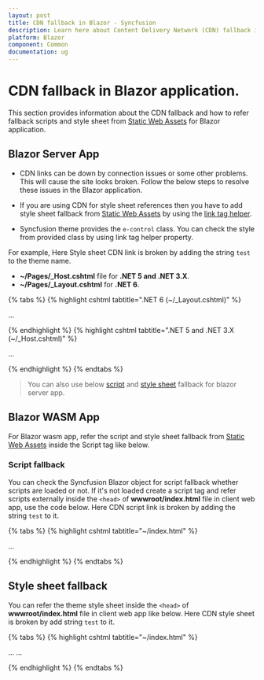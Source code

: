 ```yaml
---
layout: post
title: CDN fallback in Blazor - Syncfusion
description: Learn here about Content Delivery Network (CDN) fallback in Blazor Server and WebAssembly (WASM) apps.
platform: Blazor
component: Common
documentation: ug
---
```


# CDN fallback in Blazor application.

This section provides information about the CDN fallback and how to refer fallback scripts and style sheet from [Static Web Assets](https://blazor.syncfusion.com/documentation/common/adding-script-references#static-web-assets) for Blazor application.

## Blazor Server App

* CDN links can be down by connection issues or some other problems. This will cause the site looks broken. Follow the below steps to resolve these issues in the Blazor application.

* If you are using CDN for style sheet references then you have to add style sheet fallback from [Static Web Assets](https://blazor.syncfusion.com/documentation/common/adding-script-references#static-web-assets) by using the [link tag helper](https://docs.microsoft.com/en-us/aspnet/core/mvc/views/tag-helpers/built-in/link-tag-helper?view=aspnetcore-6.0).

* Syncfusion theme provides the `e-control` class. You can check the style from provided class by using link tag helper property. 

For example, Here Style sheet CDN link is broken by adding the string `test` to the theme name.

* **~/Pages/_Host.cshtml** file for **.NET 5 and .NET 3.X**.
* **~/Pages/_Layout.cshtml** for **.NET 6**.

{% tabs %}
{% highlight cshtml tabtitle=".NET 6 (~/_Layout.cshtml)" %}

<head>
    ...
    <link rel="stylesheet" href="https://cdn.syncfusion.com/blazor/{{ site.blazor }}/styles/bootstrap5-test.css"
    asp-fallback-href="_content/Syncfusion.Blazor/styles/bootstrap5.css"
    asp-fallback-test-class="e-control"
    asp-fallback-test-property="font-size"
    asp-fallback-test-value="12px" />
</head>

{% endhighlight %}
{% highlight cshtml tabtitle=".NET 5 and .NET 3.X (~/_Host.cshtml)" %}

<head>
    ...
    <link rel="stylesheet" href="https://cdn.syncfusion.com/blazor/{{ site.blazor }}/styles/bootstrap5-test.css"
    asp-fallback-href="_content/Syncfusion.Blazor/styles/bootstrap5.css"
    asp-fallback-test-class="e-control"
    asp-fallback-test-property="font-size"
    asp-fallback-test-value="12px" />
</head>

{% endhighlight %}
{% endtabs %}

> You can also use below [script](#script-fallback) and [style sheet](#style-sheet-fallback) fallback for blazor server app.

## Blazor WASM App

For Blazor wasm app, refer the script and style sheet fallback from [Static Web Assets](https://blazor.syncfusion.com/documentation/common/adding-script-references#static-web-assets) inside the Script tag like below.

### Script fallback

You can check the Syncfusion Blazor object for script fallback whether scripts are loaded or not. If it's not loaded create a script tag and refer scripts externally inside the `<head>` of **wwwroot/index.html** file in client web app, use the code below. Here CDN script link is broken by adding the string `test` to it.

{% tabs %}
{% highlight cshtml tabtitle="~/index.html" %}

<head>
    ...
    <script src="https://cdn.syncfusion.com/blazor/{{ site.blazor }}/syncfusion-blazor.min-test.js" type="text/javascript"></script>
    <script>
    if (!window.sfBlazor) { // the Syncfusion Blazor object is not present
        var fallbackScript = document.createElement("script");
        fallbackScript.setAttribute("src", "_content/Syncfusion.Blazor.Core/scripts/syncfusion-blazor.min.js"); // path to static assets from the Syncfusion package
        document.getElementsByTagName("head")[0].appendChild(fallbackScript);
    }
    </script>
</head>

{% endhighlight %}
{% endtabs %}

## Style sheet fallback

You can refer the theme style sheet inside the `<head>` of **wwwroot/index.html** file in client web app like below. Here CDN style sheet is broken by add string `test` to it.

{% tabs %}
{% highlight cshtml tabtitle="~/index.html" %}

<head>
    ...
    <link href="https://cdn.syncfusion.com/blazor/19.4.56/styles/material-test.css" rel="stylesheet" />
</head>

<body>
    ...
    <script>
    function cdnScriptTest() {
        var testElem = document.createElement("div");
        testElem.className = "e-control"; // Syncfusion themes provides the e-control class
        document.body.appendChild(testElem);
        var testFontSize = window.getComputedStyle(testElem).getPropertyValue("font-size");
        if (testFontSize !== "12px") {
            // CDN failed
            var fallbackStyle = document.createElement("link");
            fallbackStyle.setAttribute("rel", "stylesheet");
            fallbackStyle.setAttribute("type", "text/css");
            fallbackStyle.setAttribute("href", "_content/Syncfusion.Blazor/styles/bootstrap5.css"); // URL to the static asset from the Syncfusion package
            document.getElementsByTagName("head")[0].appendChild(fallbackStyle);
            }
            document.body.removeChild(testElem);
        }
        cdnScriptTest();
    </script>
</body>

{% endhighlight %}
{% endtabs %}
